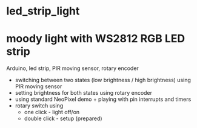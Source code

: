 # led_strip_light
# moody light with WS2812 RGB LED strip

Arduino, led strip, PIR moving sensor, rotary encoder

- switching between two states (low brightness / high brightness) using PIR moving sensor
- setting brightness for both states using rotary encoder
- using standard NeoPixel demo + playing with pin interrupts and timers
- rotary switch using
	- one click - light off/on
	- double click - setup (prepared)
